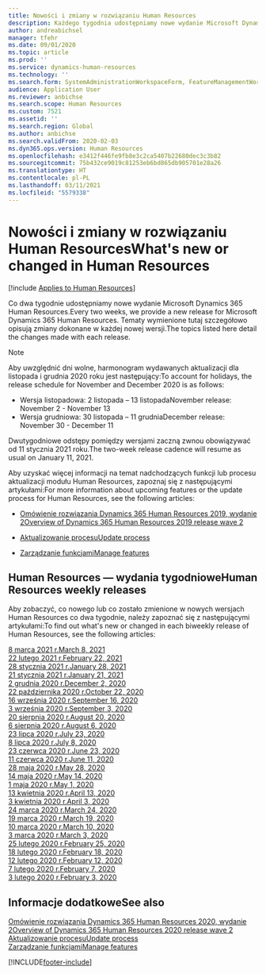 ```yaml
---
title: Nowości i zmiany w rozwiązaniu Human Resources
description: Każdego tygodnia udostępniamy nowe wydanie Microsoft Dynamics 365 Human Resources. Tematy wymienione tutaj szczegółowo opisują zmiany dokonane w każdym tygodniu.
author: andreabichsel
manager: tfehr
ms.date: 09/01/2020
ms.topic: article
ms.prod: ''
ms.service: dynamics-human-resources
ms.technology: ''
ms.search.form: SystemAdministrationWorkspaceForm, FeatureManagementWorkspace
audience: Application User
ms.reviewer: anbichse
ms.search.scope: Human Resources
ms.custom: 7521
ms.assetid: ''
ms.search.region: Global
ms.author: anbichse
ms.search.validFrom: 2020-02-03
ms.dyn365.ops.version: Human Resources
ms.openlocfilehash: e3412f446fe9fb8e3c2ca5407b22680dec3c3b82
ms.sourcegitcommit: 75b432ce9019c81253eb6bd865db905701e28a26
ms.translationtype: HT
ms.contentlocale: pl-PL
ms.lasthandoff: 03/11/2021
ms.locfileid: "5579338"
---
```

# <a name="whats-new-or-changed-in-human-resources"></a><span data-ttu-id="c36f6-104">Nowości i zmiany w rozwiązaniu Human Resources</span><span class="sxs-lookup"><span data-stu-id="c36f6-104">What's new or changed in Human Resources</span></span>

[!include [Applies to Human Resources](../includes/applies-to-hr.md)]

<span data-ttu-id="c36f6-105">Co dwa tygodnie udostępniamy nowe wydanie Microsoft Dynamics 365 Human Resources.</span><span class="sxs-lookup"><span data-stu-id="c36f6-105">Every two weeks, we provide a new release for Microsoft Dynamics 365 Human Resources.</span></span> <span data-ttu-id="c36f6-106">Tematy wymienione tutaj szczegółowo opisują zmiany dokonane w każdej nowej wersji.</span><span class="sxs-lookup"><span data-stu-id="c36f6-106">The topics listed here detail the changes made with each release.</span></span>

>[!NOTE]
><span data-ttu-id="c36f6-107">Aby uwzględnić dni wolne, harmonogram wydawanych aktualizacji dla listopada i grudnia 2020 roku jest następujący:</span><span class="sxs-lookup"><span data-stu-id="c36f6-107">To account for holidays, the release schedule for November and December 2020 is as follows:</span></span>
>
>- <span data-ttu-id="c36f6-108">Wersja listopadowa: 2 listopada – 13 listopada</span><span class="sxs-lookup"><span data-stu-id="c36f6-108">November release: November 2 - November 13</span></span>
>- <span data-ttu-id="c36f6-109">Wersja grudniowa: 30 listopada – 11 grudnia</span><span class="sxs-lookup"><span data-stu-id="c36f6-109">December release: November 30 - December 11</span></span>
> 
><span data-ttu-id="c36f6-110">Dwutygodniowe odstępy pomiędzy wersjami zaczną zwnou obowiązywać od 11 stycznia 2021 roku.</span><span class="sxs-lookup"><span data-stu-id="c36f6-110">The two-week release cadence will resume as usual on January 11, 2021.</span></span>

<span data-ttu-id="c36f6-111">Aby uzyskać więcej informacji na temat nadchodzących funkcji lub procesu aktualizacji modułu Human Resources, zapoznaj się z następującymi artykułami:</span><span class="sxs-lookup"><span data-stu-id="c36f6-111">For more information about upcoming features or the update process for Human Resources, see the following articles:</span></span> 

- [<span data-ttu-id="c36f6-112">Omówienie rozwiązania Dynamics 365 Human Resources 2019, wydanie 2</span><span class="sxs-lookup"><span data-stu-id="c36f6-112">Overview of Dynamics 365 Human Resources 2019 release wave 2</span></span>](https://docs.microsoft.com/dynamics365-release-plan/2019wave2/dynamics365-human-resources/)

- [<span data-ttu-id="c36f6-113">Aktualizowanie procesu</span><span class="sxs-lookup"><span data-stu-id="c36f6-113">Update process</span></span>](hr-admin-setup-update-process.md)

- [<span data-ttu-id="c36f6-114">Zarządzanie funkcjami</span><span class="sxs-lookup"><span data-stu-id="c36f6-114">Manage features</span></span>](hr-admin-manage-features.md)

## <a name="human-resources-weekly-releases"></a><span data-ttu-id="c36f6-115">Human Resources — wydania tygodniowe</span><span class="sxs-lookup"><span data-stu-id="c36f6-115">Human Resources weekly releases</span></span>

<span data-ttu-id="c36f6-116">Aby zobaczyć, co nowego lub co zostało zmienione w nowych wersjach Human Resources co dwa tygodnie, należy zapoznać się z następującymi artykułami:</span><span class="sxs-lookup"><span data-stu-id="c36f6-116">To find out what's new or changed in each biweekly release of Human Resources, see the following articles:</span></span>

[<span data-ttu-id="c36f6-117">8 marca 2021 r.</span><span class="sxs-lookup"><span data-stu-id="c36f6-117">March 8, 2021</span></span>](hr-whats-new-2021-03-08.md)</br>
[<span data-ttu-id="c36f6-118">22 lutego 2021 r.</span><span class="sxs-lookup"><span data-stu-id="c36f6-118">February 22, 2021</span></span>](hr-whats-new-2021-02-22.md)</br>
[<span data-ttu-id="c36f6-119">28 stycznia 2021 r.</span><span class="sxs-lookup"><span data-stu-id="c36f6-119">January 28, 2021</span></span>](hr-whats-new-2021-01-28.md)</br>
[<span data-ttu-id="c36f6-120">21 stycznia 2021 r.</span><span class="sxs-lookup"><span data-stu-id="c36f6-120">January 21, 2021</span></span>](hr-whats-new-2021-01-21.md)</br>
[<span data-ttu-id="c36f6-121">2 grudnia 2020 r.</span><span class="sxs-lookup"><span data-stu-id="c36f6-121">December 2, 2020</span></span>](hr-whats-new-2020-12-02.md)</br>
[<span data-ttu-id="c36f6-122">22 października 2020 r.</span><span class="sxs-lookup"><span data-stu-id="c36f6-122">October 22, 2020</span></span>](hr-whats-new-2020-10-22.md)</br>
[<span data-ttu-id="c36f6-123">16 września 2020 r.</span><span class="sxs-lookup"><span data-stu-id="c36f6-123">September 16, 2020</span></span>](hr-whats-new-2020-09-16.md)</br>
[<span data-ttu-id="c36f6-124">3 września 2020 r.</span><span class="sxs-lookup"><span data-stu-id="c36f6-124">September 3, 2020</span></span>](hr-whats-new-2020-09-03.md)</br>
[<span data-ttu-id="c36f6-125">20 sierpnia 2020 r.</span><span class="sxs-lookup"><span data-stu-id="c36f6-125">August 20, 2020</span></span>](hr-whats-new-2020-08-20.md)</br>
[<span data-ttu-id="c36f6-126">6 sierpnia 2020 r.</span><span class="sxs-lookup"><span data-stu-id="c36f6-126">August 6, 2020</span></span>](hr-whats-new-2020-08-06.md)</br>
[<span data-ttu-id="c36f6-127">23 lipca 2020 r.</span><span class="sxs-lookup"><span data-stu-id="c36f6-127">July 23, 2020</span></span>](hr-whats-new-2020-07-23.md)</br>
[<span data-ttu-id="c36f6-128">8 lipca 2020 r.</span><span class="sxs-lookup"><span data-stu-id="c36f6-128">July 8, 2020</span></span>](hr-whats-new-2020-07-08.md)</br>
[<span data-ttu-id="c36f6-129">23 czerwca 2020 r.</span><span class="sxs-lookup"><span data-stu-id="c36f6-129">June 23, 2020</span></span>](hr-whats-new-2020-06-23.md)</br>
[<span data-ttu-id="c36f6-130">11 czerwca 2020 r.</span><span class="sxs-lookup"><span data-stu-id="c36f6-130">June 11, 2020</span></span>](hr-whats-new-2020-06-11.md)</br>
[<span data-ttu-id="c36f6-131">28 maja 2020 r.</span><span class="sxs-lookup"><span data-stu-id="c36f6-131">May 28, 2020</span></span>](hr-whats-new-2020-05-28.md)</br>
[<span data-ttu-id="c36f6-132">14 maja 2020 r.</span><span class="sxs-lookup"><span data-stu-id="c36f6-132">May 14, 2020</span></span>](hr-whats-new-2020-05-14.md)</br>
[<span data-ttu-id="c36f6-133">1 maja 2020 r.</span><span class="sxs-lookup"><span data-stu-id="c36f6-133">May 1, 2020</span></span>](hr-whats-new-2020-05-01.md)</br>
[<span data-ttu-id="c36f6-134">13 kwietnia 2020 r.</span><span class="sxs-lookup"><span data-stu-id="c36f6-134">April 13, 2020</span></span>](hr-whats-new-2020-04-13.md)</br>
[<span data-ttu-id="c36f6-135">3 kwietnia 2020 r.</span><span class="sxs-lookup"><span data-stu-id="c36f6-135">April 3, 2020</span></span>](hr-whats-new-2020-04-03.md)</br>
[<span data-ttu-id="c36f6-136">24 marca 2020 r.</span><span class="sxs-lookup"><span data-stu-id="c36f6-136">March 24, 2020</span></span>](hr-whats-new-2020-03-24.md)</br>
[<span data-ttu-id="c36f6-137">19 marca 2020 r.</span><span class="sxs-lookup"><span data-stu-id="c36f6-137">March 19, 2020</span></span>](hr-whats-new-2020-03-19.md)</br>
[<span data-ttu-id="c36f6-138">10 marca 2020 r.</span><span class="sxs-lookup"><span data-stu-id="c36f6-138">March 10, 2020</span></span>](hr-whats-new-2020-03-10.md)</br>
[<span data-ttu-id="c36f6-139">3 marca 2020 r.</span><span class="sxs-lookup"><span data-stu-id="c36f6-139">March 3, 2020</span></span>](hr-whats-new-2020-03-03.md)</br>
[<span data-ttu-id="c36f6-140">25 lutego 2020 r.</span><span class="sxs-lookup"><span data-stu-id="c36f6-140">February 25, 2020</span></span>](hr-whats-new-2020-02-25.md)</br>
[<span data-ttu-id="c36f6-141">18 lutego 2020 r.</span><span class="sxs-lookup"><span data-stu-id="c36f6-141">February 18, 2020</span></span>](hr-whats-new-2020-02-18.md)</br>
[<span data-ttu-id="c36f6-142">12 lutego 2020 r.</span><span class="sxs-lookup"><span data-stu-id="c36f6-142">February 12, 2020</span></span>](hr-whats-new-2020-02-12.md)</br>
[<span data-ttu-id="c36f6-143">7 lutego 2020 r.</span><span class="sxs-lookup"><span data-stu-id="c36f6-143">February 7, 2020</span></span>](hr-whats-new-2020-02-07.md)</br>
[<span data-ttu-id="c36f6-144">3 lutego 2020 r.</span><span class="sxs-lookup"><span data-stu-id="c36f6-144">February 3, 2020</span></span>](hr-whats-new-2020-02-03.md)

## <a name="see-also"></a><span data-ttu-id="c36f6-145">Informacje dodatkowe</span><span class="sxs-lookup"><span data-stu-id="c36f6-145">See also</span></span>

[<span data-ttu-id="c36f6-146">Omówienie rozwiązania Dynamics 365 Human Resources 2020, wydanie 2</span><span class="sxs-lookup"><span data-stu-id="c36f6-146">Overview of Dynamics 365 Human Resources 2020 release wave 2</span></span>](https://docs.microsoft.com/dynamics365-release-plan/2020wave2/human-resources/dynamics365-human-resources/)</br>
[<span data-ttu-id="c36f6-147">Aktualizowanie procesu</span><span class="sxs-lookup"><span data-stu-id="c36f6-147">Update process</span></span>](hr-admin-setup-update-process.md)</br>
[<span data-ttu-id="c36f6-148">Zarządzanie funkcjami</span><span class="sxs-lookup"><span data-stu-id="c36f6-148">Manage features</span></span>](hr-admin-manage-features.md)


[!INCLUDE[footer-include](../includes/footer-banner.md)]

